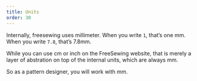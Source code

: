 ```yaml
---
title: Units
order: 30
---
```


Internally, freesewing uses millimeter. 
When you write `1`, that’s one mm. When you write `7.8`, that’s 7.8mm.

While you can use cm or inch on the FreeSewing website, that is merely a layer of 
abstration on top of the internal units, which are always mm.

So as a pattern designer, you will work with mm.
